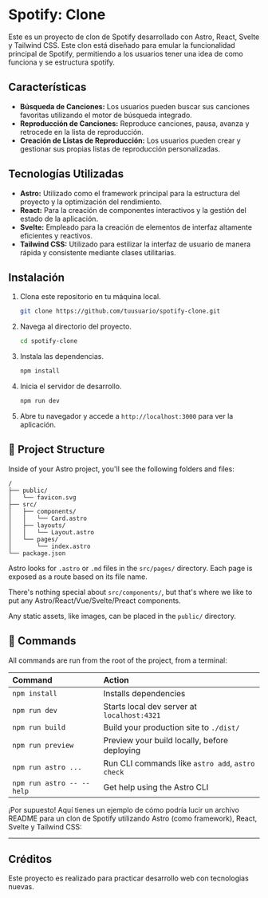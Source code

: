 # Spotify: Clone

Este es un proyecto de clon de Spotify desarrollado con Astro, React, Svelte y Tailwind CSS. Este clon está diseñado para emular la funcionalidad principal de Spotify, permitiendo a los usuarios tener una idea de como funciona y se estructura spotify.




## Características

- **Búsqueda de Canciones:** Los usuarios pueden buscar sus canciones favoritas utilizando el motor de búsqueda integrado.
- **Reproducción de Canciones:** Reproduce canciones, pausa, avanza y retrocede en la lista de reproducción.
- **Creación de Listas de Reproducción:** Los usuarios pueden crear y gestionar sus propias listas de reproducción personalizadas.

## Tecnologías Utilizadas

- **Astro:** Utilizado como el framework principal para la estructura del proyecto y la optimización del rendimiento.
- **React:** Para la creación de componentes interactivos y la gestión del estado de la aplicación.
- **Svelte:** Empleado para la creación de elementos de interfaz altamente eficientes y reactivos.
- **Tailwind CSS:** Utilizado para estilizar la interfaz de usuario de manera rápida y consistente mediante clases utilitarias.

## Instalación

1. Clona este repositorio en tu máquina local.
   ```bash
   git clone https://github.com/tuusuario/spotify-clone.git
   ```

2. Navega al directorio del proyecto.
   ```bash
   cd spotify-clone
   ```

3. Instala las dependencias.
   ```bash
   npm install
   ```

4. Inicia el servidor de desarrollo.
   ```bash
   npm run dev
   ```

5. Abre tu navegador y accede a `http://localhost:3000` para ver la aplicación.

## 🚀 Project Structure

Inside of your Astro project, you'll see the following folders and files:

```text
/
├── public/
│   └── favicon.svg
├── src/
│   ├── components/
│   │   └── Card.astro
│   ├── layouts/
│   │   └── Layout.astro
│   └── pages/
│       └── index.astro
└── package.json
```

Astro looks for `.astro` or `.md` files in the `src/pages/` directory. Each page is exposed as a route based on its file name.

There's nothing special about `src/components/`, but that's where we like to put any Astro/React/Vue/Svelte/Preact components.

Any static assets, like images, can be placed in the `public/` directory.

## 🧞 Commands

All commands are run from the root of the project, from a terminal:

| Command                   | Action                                           |
| :------------------------ | :----------------------------------------------- |
| `npm install`             | Installs dependencies                            |
| `npm run dev`             | Starts local dev server at `localhost:4321`      |
| `npm run build`           | Build your production site to `./dist/`          |
| `npm run preview`         | Preview your build locally, before deploying     |
| `npm run astro ...`       | Run CLI commands like `astro add`, `astro check` |
| `npm run astro -- --help` | Get help using the Astro CLI                     |

¡Por supuesto! Aquí tienes un ejemplo de cómo podría lucir un archivo README para un clon de Spotify utilizando Astro (como framework), React, Svelte y Tailwind CSS:

---

## Créditos

Este proyecto es realizado para practicar desarrollo web con tecnologias nuevas.



